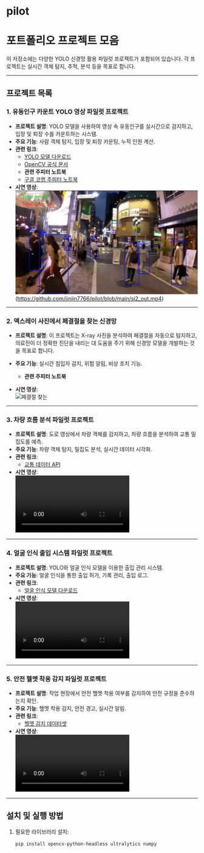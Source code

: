# pilot
# 포트폴리오 프로젝트 모음

이 저장소에는 다양한 YOLO 신경망 활용 파일럿 프로젝트가 포함되어 있습니다. 각 프로젝트는 실시간 객체 탐지, 추적, 분석 등을 목표로 합니다.

---

## 프로젝트 목록

### 1. 유동인구 카운트 YOLO 영상 파일럿 프로젝트
- **프로젝트 설명**: YOLO 모델을 사용하여 영상 속 유동인구를 실시간으로 감지하고, 입장 및 퇴장 수를 카운트하는 시스템.
- **주요 기능**: 사람 객체 탐지, 입장 및 퇴장 카운팅, 누적 인원 계산.
- **관련 링크**:
  - [YOLO 모델 다운로드](https://github.com/ultralytics/yolov5)
  - [OpenCV 공식 문서](https://docs.opencv.org/)
  - **관련 주피터 노트북**
  -  [구글 코랩 주피터 노트북](https://colab.research.google.com/drive/16NOgxulLOvmILx7J-AVUNL4WdKfj3wMn?usp=sharing)
- **시연 영상**:  
  ![유동인구 카운트 영상](https://github.com/jinjin7766/pilot/blob/main/시부야거리.jpg)(https://github.com/jinjin7766/pilot/blob/main/si2_out.mp4)

---

### 2. 엑스레이 사진에서 페결절을 찾는 신경망
- **프로젝트 설명**: 이 프로젝트는 X-ray 사진을 분석하여 페결절을 자동으로 탐지하고, 의료진이 더 정확한 진단을 내리는 대 도움을 주기 위해 신경망 모델을 개발하는 것을 목표로 합니다.
  
- **주요 기능**: 실시간 침입자 감지, 위험 알림, 비상 조치 기능.
  - **관련 주피터 노트북**
- **시연 영상**:  
  ![페결절 찾는]([http://user-images.githubusercontent.com/yourusername/your-video-file2.mp4](https://colab.research.google.com/drive/1zIizNeXCSj-tIaSBzH3ksc9MzawpPn-L))

---

### 3. 차량 흐름 분석 파일럿 프로젝트
- **프로젝트 설명**: 도로 영상에서 차량 객체를 감지하고, 차량 흐름을 분석하여 교통 밀집도를 예측.
- **주요 기능**: 차량 객체 탐지, 밀집도 분석, 실시간 데이터 시각화.
- **관련 링크**:
  - [교통 데이터 API](https://traffic-api.com/)
- **시연 영상**:  
  ![차량 흐름 분석 영상](https://user-images.githubusercontent.com/yourusername/your-video-file3.mp4)

---

### 4. 얼굴 인식 출입 시스템 파일럿 프로젝트
- **프로젝트 설명**: YOLO와 얼굴 인식 모델을 이용한 출입 관리 시스템.
- **주요 기능**: 얼굴 인식을 통한 출입 허가, 기록 관리, 출입 로그.
- **관련 링크**:
  - [얼굴 인식 모델 다운로드](https://facerecognition-model.com/)
- **시연 영상**:  
  ![얼굴 인식 시스템 영상](https://user-images.githubusercontent.com/yourusername/your-video-file4.mp4)

---

### 5. 안전 헬멧 착용 감지 파일럿 프로젝트
- **프로젝트 설명**: 작업 현장에서 안전 헬멧 착용 여부를 감지하여 안전 규정을 준수하는지 확인.
- **주요 기능**: 헬멧 착용 감지, 안전 경고, 실시간 알림.
- **관련 링크**:
  - [헬멧 감지 데이터셋](https://helmet-dataset.com/)
- **시연 영상**:  
  ![헬멧 착용 감지 영상](https://user-images.githubusercontent.com/yourusername/your-video-file5.mp4)

---

## 설치 및 실행 방법

1. 필요한 라이브러리 설치:
   ```bash
   pip install opencv-python-headless ultralytics numpy
